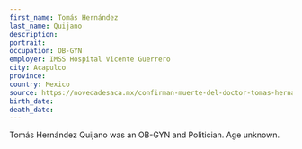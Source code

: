```yaml
---
first_name: Tomás Hernández
last_name: Quijano
description: 
portrait: 
occupation: OB-GYN
employer: IMSS Hospital Vicente Guerrero
city: Acapulco
province: 
country: Mexico
source: https://novedadesaca.mx/confirman-muerte-del-doctor-tomas-hernandez-quijano-por-covid-19/
birth_date: 
death_date: 
---
```


Tomás Hernández Quijano was an OB-GYN and Politician. Age unknown.